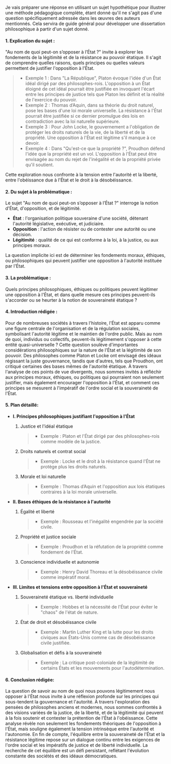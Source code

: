 Je vais préparer une réponse en utilisant un sujet hypothétique pour illustrer une méthode pédagogique complète, étant donné qu'il ne s'agit pas d'une question spécifiquement adressée dans les œuvres des auteurs mentionnés. Cela servira de guide général pour développer une dissertation philosophique à partir d'un sujet donné.

#### 1. **Explication du sujet** :

"Au nom de quoi peut-on s’opposer à l’État ?" invite à explorer les fondements de la légitimité et de la résistance au pouvoir étatique. Il s'agit de comprendre quelles raisons, quels principes ou quelles valeurs permettent de justifier l'opposition à l'État.

> - Exemple 1 : Dans "La République", Platon évoque l'idée d'un État idéal dirigé par des philosophes-rois. L'opposition à un État éloigné de cet idéal pourrait être justifiée en invoquant l'écart entre les principes de justice tels que Platon les définit et la réalité de l'exercice du pouvoir.
> - Exemple 2 : Thomas d’Aquin, dans sa théorie du droit naturel, pose les bases d'une loi morale universelle. La résistance à l'État pourrait être justifiée si ce dernier promulgue des lois en contradiction avec la loi naturelle supérieure.
> - Exemple 3 : Pour John Locke, le gouvernement a l'obligation de protéger les droits naturels de la vie, de la liberté et de la propriété. Une opposition à l'État est légitime s'il manque à ce devoir.
> - Exemple 4 : Dans "Qu'est-ce que la propriété ?", Proudhon défend l'idée que la propriété est un vol. L'opposition à l'État peut être envisagée au nom du rejet de l'inégalité et de la propriété privée qu'il soutient.

Cette exploration nous confronte à la tension entre l'autorité et la liberté, entre l'obéissance due à l'État et le droit à la désobéissance.

#### 2. **Du sujet à la problématique** :

Le sujet "Au nom de quoi peut-on s’opposer à l’État ?" interroge la notion d'État, d'opposition, et de légitimité.

- **État** : l'organisation politique souveraine d'une société, détenant l'autorité législative, exécutive, et judiciaire.
- **Opposition** : l'action de résister ou de contester une autorité ou une décision.
- **Légitimité** : qualité de ce qui est conforme à la loi, à la justice, ou aux principes moraux.

La question implicite ici est de déterminer les fondements moraux, éthiques, ou philosophiques qui peuvent justifier une opposition à l'autorité instituée par l'État.

#### 3. **La problématique** :

Quels principes philosophiques, éthiques ou politiques peuvent légitimer une opposition à l'État, et dans quelle mesure ces principes peuvent-ils s'accorder ou se heurter à la notion de souveraineté étatique ?

#### 4. **Introduction rédigée** :

Pour de nombreuses sociétés à travers l'histoire, l'État est apparu comme une figure centrale de l'organisation et de la régulation sociales, symbolisant l'autorité légitime et le maintien de l'ordre public. Mais au nom de quoi, individus ou collectifs, peuvent-ils légitimement s'opposer à cette entité quasi-universelle ? Cette question soulève d'importantes considérations philosophiques sur la nature de l'État et la légitimité de son pouvoir. Des philosophes comme Platon et Locke ont envisagé des idéaux régissant la juste gouvernance, tandis que d'autres, tels que Proudhon, ont critiqué certaines des bases mêmes de l'autorité étatique. À travers l'analyse de ces points de vue divergents, nous sommes invités à réfléchir aux principes moraux, éthiques, ou politiques qui pourraient non seulement justifier, mais également encourager l'opposition à l'État, et comment ces principes se mesurent à l'impératif de l'ordre social et la souveraineté de l'État.

#### 5. **Plan détaillé**:

* **I. Principes philosophiques justifiant l'opposition à l'État**

    1. Justice et l'idéal étatique
          > - Exemple : Platon et l'État dirigé par des philosophes-rois comme modèle de la justice.
    
    2. Droits naturels et contrat social
          > - Exemple : Locke et le droit à la résistance quand l'État ne protège plus les droits naturels.
    
    3. Morale et loi naturelle
          > - Exemple : Thomas d’Aquin et l'opposition aux lois étatiques contraires à la loi morale universelle.

* **II. Bases éthiques de la résistance à l'autorité**

    1. Égalité et liberté
          > - Exemple : Rousseau et l'inégalité engendrée par la société civile.
    
    2. Propriété et justice sociale
          > - Exemple : Proudhon et la réfutation de la propriété comme fondement de l'État.

    3. Conscience individuelle et autonomie
          > - Exemple : Henry David Thoreau et la désobéissance civile comme impératif moral.

* **III. Limites et tensions entre opposition à l'État et souveraineté**

    1. Souveraineté étatique vs. liberté individuelle
          > - Exemple : Hobbes et la nécessité de l'État pour éviter le "chaos" de l'état de nature.
    
    2. État de droit et désobéissance civile
          > - Exemple : Martin Luther King et la lutte pour les droits civiques aux États-Unis comme cas de désobéissance civile justifiée.
    
    3. Globalisation et défis à la souveraineté
          > - Exemple : La critique post-coloniale de la légitimité de certains États et les mouvements pour l'autodétermination.

#### 6. **Conclusion rédigée**:

La question de savoir au nom de quoi nous pouvons légitimement nous opposer à l'État nous invite à une réflexion profonde sur les principes qui sous-tendent la gouvernance et l'autorité. À travers l'exploration des pensées de philosophes anciens et modernes, nous sommes confrontés à des visions variées de la justice, de la liberté, et de la légitimité qui peuvent à la fois soutenir et contester la prétention de l'État à l'obéissance. Cette analyse révèle non seulement les fondements théoriques de l'opposition à l'État, mais souligne également la tension intrinsèque entre l'autorité et l'autonomie. En fin de compte, l'équilibre entre la souveraineté de l'État et la résistance légitime repose sur un dialogue continu entre les exigences de l'ordre social et les impératifs de justice et de liberté individuelle. La recherche de cet équilibre est un défi persistant, reflétant l'évolution constante des sociétés et des idéaux démocratiques.
